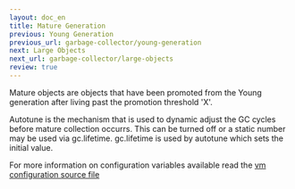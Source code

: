 ```yaml
---
layout: doc_en
title: Mature Generation
previous: Young Generation
previous_url: garbage-collector/young-generation
next: Large Objects
next_url: garbage-collector/large-objects
review: true
---
```

Mature objects are objects that have been promoted from the Young
generation after living past the promotion threshold 'X'.

Autotune is the mechanism that is used to dynamic adjust the GC cycles before
mature collection occurrs. This can be turned off or a static number may be used
via gc.lifetime. gc.lifetime is used by autotune which sets the initial value.

For more information on configuration variables available read the
[vm configuration source file ](https://github.com/evanphx/rubinius/blob/master/vm/configuration.hpp)


